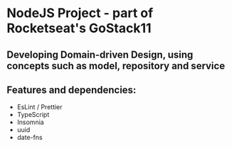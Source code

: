 # NodeJS Project - part of Rocketseat's GoStack11
## Developing Domain-driven Design, using concepts such as model, repository and service

## Features and dependencies: 
  - EsLint / Prettier
  - TypeScript
  - Insomnia
  - uuid
  - date-fns

